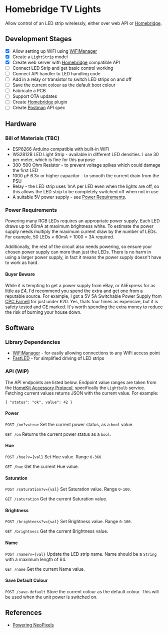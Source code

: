 # Homebridge TV Lights

Allow control of an LED strip wirelessly, either over web API or [Homebridge](https://github.com/nfarina/homebridge).

## Development Stages

- [x] Allow setting up WiFi using [WiFiManager](https://github.com/tzapu/WiFiManager)
- [x] Create a `LightStrip` model
- [x] Create web server with [Homebridge](https://github.com/nfarina/homebridge) compatible API
- [ ] Connect LED Strip and get basic control working
- [ ] Connect API handler to LED handling code
- [ ] Add in a relay or transistor to switch LED strips on and off
- [ ] Save the current colour as the default boot colour
- [ ] Fabricate a PCB
- [ ] Support OTA updates
- [ ] Create [Homebridge](https://github.com/nfarina/homebridge) plugin
- [ ] Create [Postman](https://www.getpostman.com) API spec

## Hardware

### Bill of Materials (TBC)

- ESP8266 Arduino compatible with built-in WiFi
- WS2812B LED Light Strip - available in different LED densities. I use 30 per meter, which is fine for this purpose
- 300-500 Ohm Resistor - to prevent voltage spikes which could damage the first LED
- 1000 µF 6.3v or higher capacitor - to smooth the current drain from the PSU
- Relay - the LED strip uses 1mA per LED even when the lights are off, so this allows the LED strip to be completely switched off when not in use
- A suitable 5V power supply - see [Power Requirements](#power-requirements).

### Power Requirements

Powering many RGB LEDs requires an appropriate power supply. Each LED draws up to 60mA at maximum brightness white. To estimate the power supply needs multiply the maximum current draw by the number of LEDs. For example, 50 LEDs × 60mA ÷ 1000 = 3A required.

Additionally, the rest of the circuit also needs powering, so ensure your chosen power supply can more than just the LEDs. There is no harm in using a larger power supply, in fact it means the power supply doesn't have to work as hard.

#### Buyer Beware

While it is tempting to get a power supply from eBay, or AliExpress for as little as £4, I'd recommend you spend the extra and get one from a reputable source. For example, I got a 5V 5A Switchable Power Supply from [CPC Farnell](http://cpc.farnell.com/powerpax/ptd-0505pa/ac-adaptor-5v-5a-regulated/dp/PW02604) for just under £20. Yes, thats four times as expensive, but it is safety tested and CE marked. It's worth spending the extra money to reduce the risk of burning your house down.

## Software

### Library Dependencies

- [WiFiManager](https://github.com/tzapu/WiFiManager#install-through-library-manager) - for easily allowing connections to any WiFi access point
- [FastLED](https://github.com/FastLED/FastLED) - for simplified driving of LED strips

### API (WIP)

The API endpoints are listed below. Endpoint value ranges are taken from the [HomeKit Accessory Protocol](https://developer.apple.com/support/homekit-accessory-protocol/), specifically the `Lightbulb` service. Fetching current values returns JSON with the current value. For example:

    { "status": "ok", value": 42 }

#### Power

`POST /on?v=true`
Set the current power status, as a `bool` value.

`GET /on`
Returns the current power status as a `bool`.

#### Hue

`POST /hue?v={val}`
Set Hue value. Range `0-360`.

`GET /hue`
Get the current Hue value.

#### Saturation

`POST /saturation?v={val}`
Set Saturation value. Range `0-100`.

`GET /saturation`
Get the current Saturation value.

#### Brightness

`POST /brightness?v={val}`
Set Brightness value. Range `0-100`.

`GET /brightness`
Get the current Brightness value.

#### Name

`POST /name?v={val}`
Update the LED strip name. Name should be a `String` with a maximum length of 64.

`GET /name`
Get the current Name value.

#### Save Default Colour

`POST /save-default`
Store the current colour as the default colour. This will be used when the unit power is switched on.

## References

- [Powering NeoPixels](https://learn.adafruit.com/adafruit-neopixel-uberguide/powering-neopixels)
